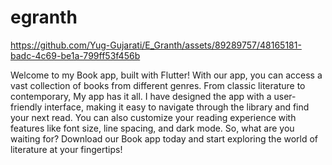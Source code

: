 # egranth



https://github.com/Yug-Gujarati/E_Granth/assets/89289757/48165181-badc-4c69-be1a-799ff53f456b



Welcome to my Book app, built with Flutter! With our app, you can access a vast collection of books from different genres. From classic literature to contemporary, My app has it all. I have designed the app with a user-friendly interface, making it easy to navigate through the library and find your next read. You can also customize your reading experience with features like font size, line spacing, and dark mode. So, what are you waiting for? Download our Book app today and start exploring the world of literature at your fingertips!

